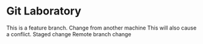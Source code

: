# Git Laboratory
This is a feature branch.
Change from another machine
This will also cause a conflict.
Staged change
Remote branch change
